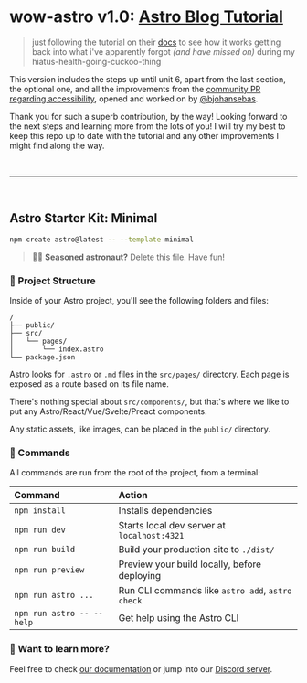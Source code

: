# wow-astro v1.0: [Astro Blog Tutorial](https://docs.astro.build/en/tutorials/blog/)
> just following the tutorial on their [docs](https://docs.astro.build/en/tutorial/) to see how it works getting back into what i've apparently forgot _(and have missed on)_ during my hiatus-health-going-cuckoo-thing


This version includes the steps up until unit 6, apart from the last section, the optional one, and all the improvements from the [community PR regarding accessibility](https://github.com/withastro/blog-tutorial-demo/pull/44), opened and worked on by [@bjohansebas](https://github.com/bjohansebas). 

Thank you for such a superb contribution, by the way! Looking forward to the next steps and learning more from the lots of you! I will try my best to keep this repo up to date with the tutorial and any other improvements I might find along the way.

<br>
<hr>
<br>

## Astro Starter Kit: Minimal

```sh
npm create astro@latest -- --template minimal
```

> 🧑‍🚀 **Seasoned astronaut?** Delete this file. Have fun!

### 🚀 Project Structure

Inside of your Astro project, you'll see the following folders and files:

```text
/
├── public/
├── src/
│   └── pages/
│       └── index.astro
└── package.json
```

Astro looks for `.astro` or `.md` files in the `src/pages/` directory. Each page is exposed as a route based on its file name.

There's nothing special about `src/components/`, but that's where we like to put any Astro/React/Vue/Svelte/Preact components.

Any static assets, like images, can be placed in the `public/` directory.

### 🧞 Commands

All commands are run from the root of the project, from a terminal:

| Command                   | Action                                           |
| :------------------------ | :----------------------------------------------- |
| `npm install`             | Installs dependencies                            |
| `npm run dev`             | Starts local dev server at `localhost:4321`      |
| `npm run build`           | Build your production site to `./dist/`          |
| `npm run preview`         | Preview your build locally, before deploying     |
| `npm run astro ...`       | Run CLI commands like `astro add`, `astro check` |
| `npm run astro -- --help` | Get help using the Astro CLI                     |

### 👀 Want to learn more?
Feel free to check [our documentation](https://docs.astro.build) or jump into our [Discord server](https://astro.build/chat).
